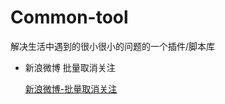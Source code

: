 # Common-tool
解决生活中遇到的很小很小的问题的一个插件/脚本库

- 新浪微博 批量取消关注

  [新浪微博-批量取消关注](./SinaWeibo/Sina-plugin-in.md)

